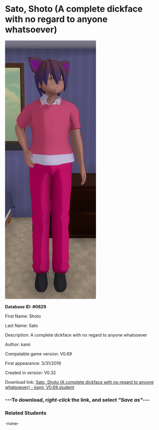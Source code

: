 # Sato, Shoto (A complete dickface with no regard to anyone whatsoever)

<img src="../../Files/Images/Sato, Shoto (A complete dickface with no regard to anyone whatsoever).png" title="Sato, Shoto (A complete dickface with no regard to anyone whatsoever) - kami, V0.69">

**Database ID: #0629**

First Name: Shoto

Last Name: Sato

Description: A complete dickface with no regard to anyone whatsoever

Author: kami

Compatable game version: V0.69

First appearance: 3/31/2019

Created in version: V0.32

Download link: <a href="https://raw.githubusercontent.com/Arbiter1223/Daigaku-Gurashi-Custom-Students/master/Files/Student%20Files/Sato%2C%20Shoto%20(A%20complete%20dickface%20with%20no%20regard%20to%20anyone%20whatsoever)%20-%20kami%2C%20V0.69.student">Sato, Shoto (A complete dickface with no regard to anyone whatsoever) - kami, V0.69.student</a>

### ---**To download, _right-click_ the link, and select _"Save as"_**---

### Related Students

-none-
